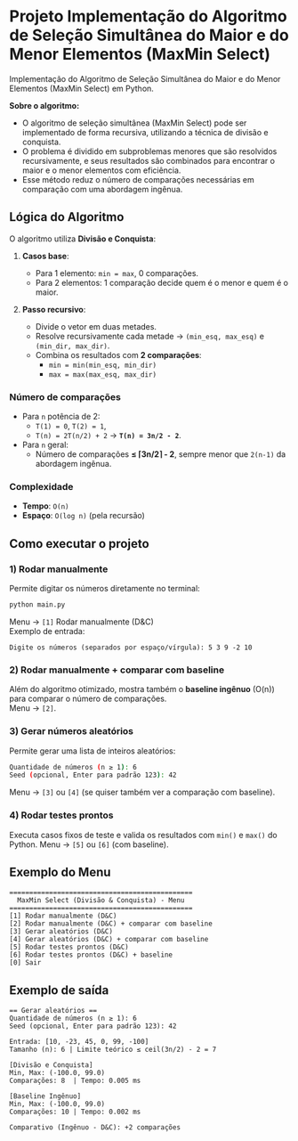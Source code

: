 # Projeto Implementação do Algoritmo de Seleção Simultânea do Maior e do Menor Elementos (MaxMin Select)

Implementação do Algoritmo de Seleção Simultânea do Maior e do Menor Elementos (MaxMin Select) em Python.

**Sobre o algoritmo:**
- O algoritmo de seleção simultânea (MaxMin Select) pode ser implementado de forma recursiva, utilizando a técnica de divisão e conquista.
- O problema é dividido em subproblemas menores que são resolvidos recursivamente, e seus resultados são combinados para encontrar o maior e o menor elementos com eficiência.
- Esse método reduz o número de comparações necessárias em comparação com uma abordagem ingênua.

##  Lógica do Algoritmo

O algoritmo utiliza **Divisão e Conquista**:

1. **Casos base**:
   - Para 1 elemento: `min = max`, 0 comparações.
   - Para 2 elementos: 1 comparação decide quem é o menor e quem é o maior.

2. **Passo recursivo**:
   - Divide o vetor em duas metades.
   - Resolve recursivamente cada metade → `(min_esq, max_esq)` e `(min_dir, max_dir)`.
   - Combina os resultados com **2 comparações**:
     - `min = min(min_esq, min_dir)`
     - `max = max(max_esq, max_dir)`

### Número de comparações
- Para `n` potência de 2:
  - `T(1) = 0`, `T(2) = 1`,  
  - `T(n) = 2T(n/2) + 2` → **`T(n) = 3n/2 - 2`**.  
- Para `n` geral:
  - Número de comparações **≤ ⌈3n/2⌉ - 2**, sempre menor que `2(n-1)` da abordagem ingênua.

### Complexidade
- **Tempo**: `O(n)`  
- **Espaço**: `O(log n)` (pela recursão)

## Como executar o projeto

### 1) Rodar manualmente
Permite digitar os números diretamente no terminal:
```bash
python main.py
```
Menu → `[1]` Rodar manualmente (D&C)  
Exemplo de entrada:
```
Digite os números (separados por espaço/vírgula): 5 3 9 -2 10
```

### 2) Rodar manualmente + comparar com baseline
Além do algoritmo otimizado, mostra também o **baseline ingênuo** (O(n)) para comparar o número de comparações.  
Menu → `[2]`.

### 3) Gerar números aleatórios
Permite gerar uma lista de inteiros aleatórios:
```bash
Quantidade de números (n ≥ 1): 6
Seed (opcional, Enter para padrão 123): 42
```
Menu → `[3]` ou `[4]` (se quiser também ver a comparação com baseline).

### 4) Rodar testes prontos
Executa casos fixos de teste e valida os resultados com `min()` e `max()` do Python.
Menu → `[5]` ou `[6]` (com baseline).

## Exemplo do Menu
```
==============================================
  MaxMin Select (Divisão & Conquista) - Menu
==============================================
[1] Rodar manualmente (D&C)
[2] Rodar manualmente (D&C) + comparar com baseline
[3] Gerar aleatórios (D&C)
[4] Gerar aleatórios (D&C) + comparar com baseline
[5] Rodar testes prontos (D&C)
[6] Rodar testes prontos (D&C) + baseline
[0] Sair
```

## Exemplo de saída
```
== Gerar aleatórios ==
Quantidade de números (n ≥ 1): 6
Seed (opcional, Enter para padrão 123): 42

Entrada: [10, -23, 45, 0, 99, -100]
Tamanho (n): 6 | Limite teórico ≤ ceil(3n/2) - 2 = 7

[Divisão e Conquista]
Min, Max: (-100.0, 99.0)
Comparações: 8  | Tempo: 0.005 ms

[Baseline Ingênuo]
Min, Max: (-100.0, 99.0)
Comparações: 10 | Tempo: 0.002 ms

Comparativo (Ingênuo - D&C): +2 comparações
```
